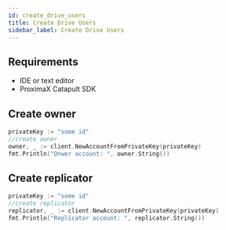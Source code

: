 ```yaml
---
id: create_drive_users
title: Create Drive Users
sidebar_label: Create Drive Users
---
```


## Requirements
- IDE or text editor
- ProximaX Catapult SDK

## Create owner
```go
privateKey := "some id"
//create owner
owner, _ := client.NewAccountFromPrivateKey(privateKey)
fmt.Println("Onwer account: ", owner.String())
```

## Create replicator
```go
privateKey := "some id"
//create replicator
replicator, _ := client.NewAccountFromPrivateKey(privateKey)
fmt.Println("Replicator account: ", replicator.String())
```